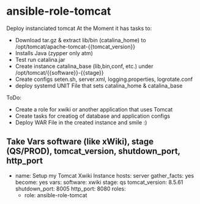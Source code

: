 # ansible-role-tomcat
Deploy instanciated tomcat
At the Moment it has tasks to:
 * Download tar.gz & extract lib/bin (catalina_home) to /opt/tomcat/apache-tomcat-{{tomcat_version}} 
 * Installs Java (zypper only atm)
 * Test run catalina.jar 
 * Create instance catalina_base (lib,bin,conf, etc.) under  /opt/tomcat/{{software}}-{{stage}}
 * Create configs seten.sh, server.xml, logging.properties, logrotate.conf
 * deploy systemd UNIT File that sets catalina_home & catalina_base
 
ToDo:
 * Create a role for xwiki or another application that uses Tomcat
 * Create tasks for creatiog of database and application configs
 * Deploy WAR File in the created instance and smile :)
 
 Take Vars software (like xWiki), stage (QS/PROD), tomcat_version, shutdown_port, http_port
 ---
- name: Setup my Tomcat Xwiki Instance
  hosts: server
  gather_facts: yes
  become: yes
  vars:
    software: xwiki
    stage: qs
    tomcat_version: 8.5.61
    shutdown_port: 8005
    http_port: 8080
  roles:
    - role: ansible-role-tomcat


 
